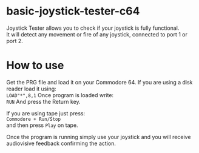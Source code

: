 # basic-joystick-tester-c64
Joystick Tester allows you to check if your joystick is fully functional.  
It will detect any movement or fire of any joystick, connected to port 1 or port 2. 

# How to use
Get the PRG file and load it on your Commodore 64.
If you are using a disk reader load it using:  
```LOAD"*",8,1```
Once program is loaded write:  
```RUN```
And press the Return key. 

If you are using tape just press:  
```Commodore + Run/Stop```  
and then press ```Play``` on tape.

Once the program is running simply use your joystick and you will receive audiovisive feedback confirming the action. 
